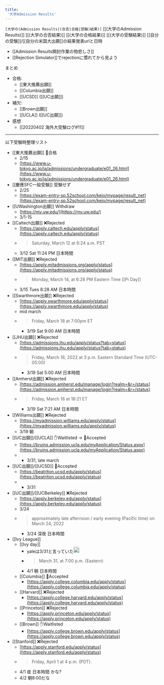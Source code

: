 ```yaml
---
title:
 '大学Admission Results'
---
```


`[大学の(Admission Results|(合否|合格|受験)結果)]` [[(大学のAdmission Results)​]] [[(大学の合否結果)​]] [[(大学の合格結果)​]] [[(大学の受験結果)​]]
[[自分の受験]]/[[自分の米国大出願]]の結果発表urlと日時

- [[Admission Results開封作業の物悲しさ]]
- [[Rejection Simulator]]でrejectionに慣れてから見よう

まとめ
- 合格:
    - [[東大推薦出願]]
    - [[Columbia出願]]
    - [[UCSD]] ([[UC出願]])
- 補欠:
    - [[Brown出願]]
    - [[UCLA]] ([[UC出願]])
- 感想
    - [[20220402 海外大受験ログ#11]]

---
以下受験時整理リスト
- [[東大推薦出願]] 🌸合格
    - 2/15
    - [https://www.u-tokyo.ac.jp/ja/admissions/undergraduate/e01_26.html](https://www.u-tokyo.ac.jp/ja/admissions/undergraduate/e01_26.html)
- [[慶應SFC一般受験]] 受験せず
    - 2/25
    - [https://exam-entry-sp.52school.com/keio/mypage/result_net](https://exam-entry-sp.52school.com/keio/mypage/result_net)
- [[UWashington出願]] Withdraw
    - [https://my.uw.edu/](https://my.uw.edu/)
    - 3/1-15
- [[Caltech出願]] ❌Rejected
    - [https://apply.caltech.edu/apply/status](https://apply.caltech.edu/apply/status)
    - > Saturday, March 12 at 6:24 a.m. PST
    - 3/12 Sat 11:24 PM 日本時間
- [[MIT出願]] ❌Rejected
    - [https://apply.mitadmissions.org/apply/status](https://apply.mitadmissions.org/apply/status)
    - > Monday, March 14, at 6:28 PM Eastern Time [[Pi Day]]
    - 3/15 Tues 8:28 AM 日本時間
- [[Swarthmore出願]] ❌Rejected
    - [https://apply.swarthmore.edu/apply/status](https://apply.swarthmore.edu/apply/status)
    - mid march
    - >  Friday, March 18 at 7:00pm ET
        - 3/19 Sat 9:00 AM 日本時間
- [[JHU出願]] ❌Rejected
    - [https://admissions.jhu.edu/apply/status?tab=status](https://admissions.jhu.edu/apply/status?tab=status)
    - > Friday, March 18, 2022 at 3 p.m. Eastern Standard Time (UTC-05:00)
        - 3/19 Sat 5:00 AM 日本時間
- [[Amherst出願]] ❌Rejected
    - [https://admission.amherst.edu/manage/login?realm=&r=/status](https://admission.amherst.edu/manage/login?realm=&r=/status)
    - >  Friday, March 18 at 18:21 ET
        - 3/19 Sat 7:21 AM 日本時間
- [[Williams出願]] ❌Rejected
    - [https://myadmission.williams.edu/apply/status](https://myadmission.williams.edu/apply/status)
    - 3/19 朝
- [[UC出願]]/[[UCLA]] ✋Waitlisted -> 🌸Accepted
    - [https://bruins.admission.ucla.edu/myApplication/Status.aspx](https://bruins.admission.ucla.edu/myApplication/Status.aspx)
    - - 3/31, late march
- [[UC出願]]/[[UCSD]] 🌸Accepted
    - [https://beatriton.ucsd.edu/apply/status](https://beatriton.ucsd.edu/apply/status)
    - - 3/31
- [[UC出願]]/[[UCBerkeley]] ❌Rejected
    - [https://apply.berkeley.edu/apply/status](https://apply.berkeley.edu/apply/status)
    - 3/24
    - > approximately late afternoon / early evening (Pacific time) on March 24, 2022
        - 3/24 深夜 日本時間
- [[Ivy League]]
    - [[Ivy day]]
        - yaleは3/31と言っていた<img src='https://scrapbox.io/api/pages/blu3mo-public/feda/icon' alt='feda.icon' height="19.5"/>
        - > March 31, at 7:00 p.m. (Eastern)
        - 4/1 朝 日本時間
    - [[Columbia]] 🌸Accepted
        - [https://apply.college.columbia.edu/apply/status](https://apply.college.columbia.edu/apply/status)
    - [[Harvard]] ❌Rejected
        - [https://apply.college.harvard.edu/apply/status](https://apply.college.harvard.edu/apply/status)
    - [[Princeton]] ❌Rejected
        - [https://apply.princeton.edu/apply/status](https://apply.princeton.edu/apply/status)
    - [[Brown]] ✋Waitlisted
        - [https://apply.college.brown.edu/apply/status](https://apply.college.brown.edu/apply/status)
- [[Stanford]] ❌Rejected
    - [https://apply.stanford.edu/apply/status](https://apply.stanford.edu/apply/status)
    - > Friday, April 1 at 4 p.m. (PDT).
    - 4/1 夜 日本時間 かな?
    - 4/2 朝8:00だな